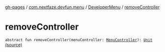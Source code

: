 [gh-pages](../../index.md) / [com.nextfaze.devfun.menu](../index.md) / [DeveloperMenu](index.md) / [removeController](./remove-controller.md)

# removeController

`abstract fun removeController(menuController: `[`MenuController`](../-menu-controller/index.md)`): `[`Unit`](https://kotlinlang.org/api/latest/jvm/stdlib/kotlin/-unit/index.html) [(source)](https://github.com/NextFaze/dev-fun/tree/master/devfun-menu/src/main/java/com/nextfaze/devfun/menu/DeveloperMenu.kt#L30)